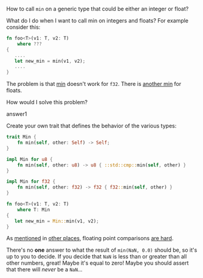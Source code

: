How to call `min` on a generic type that could be either an integer or float?

What do I do when I want to call min on integers and floats? For example consider this:

```rust
fn foo<T>(v1: T, v2: T)
    where ???
{
   ....
   let new_min = min(v1, v2);
   ....
}
```

The problem is that [min](https://doc.rust-lang.org/std/cmp/fn.min.html) doesn't work for `f32`. There is [another min](http://rust-num.github.io/num/num/trait.Float.html#tymethod.min) for floats.

How would I solve this problem?

answer1

Create your own trait that defines the behavior of the various types:

```rust
trait Min {
    fn min(self, other: Self) -> Self;
}

impl Min for u8 {
    fn min(self, other: u8) -> u8 { ::std::cmp::min(self, other) }
}

impl Min for f32 {
    fn min(self, other: f32) -> f32 { f32::min(self, other) }
}

fn foo<T>(v1: T, v2: T)
    where T: Min
{
   let new_min = Min::min(v1, v2);
}
```

As [mentioned](https://stackoverflow.com/questions/28247990/how-to-do-a-binary-search-on-a-vec-of-floats) in [other places](https://stackoverflow.com/questions/26489701/in-rust-f64-and-f32-dont-implement-total-ordering-via-ord-trait-why-this-restr), floating point comparisons [are hard](http://floating-point-gui.de/).

There's no **one** answer to what the result of `min(NaN, 0.0)` should be, so it's up to you to decide. If you decide that `NaN` is less than or greater than all other numbers, great! Maybe it's equal to zero! Maybe you should assert that there will *never* be a `NaN`...

